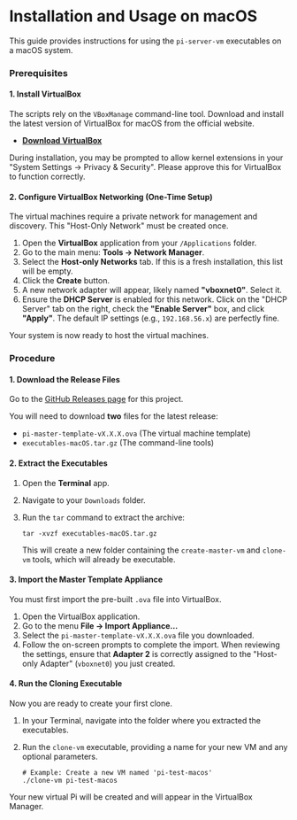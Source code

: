 # Installation and Usage on macOS

This guide provides instructions for using the `pi-server-vm` executables on a macOS system.

### Prerequisites

#### 1. Install VirtualBox

The scripts rely on the `VBoxManage` command-line tool. Download and install the latest version of VirtualBox for macOS from the official website.

- **[Download VirtualBox](https://www.virtualbox.org/wiki/Downloads)**

During installation, you may be prompted to allow kernel extensions in your "System Settings -> Privacy & Security". Please approve this for VirtualBox to function correctly.

#### 2. Configure VirtualBox Networking (One-Time Setup)

The virtual machines require a private network for management and discovery. This "Host-Only Network" must be created once.

1.  Open the **VirtualBox** application from your `/Applications` folder.
2.  Go to the main menu: **Tools -> Network Manager**.
3.  Select the **Host-only Networks** tab. If this is a fresh installation, this list will be empty.
4.  Click the **Create** button.
5.  A new network adapter will appear, likely named **"vboxnet0"**. Select it.
6.  Ensure the **DHCP Server** is enabled for this network. Click on the "DHCP Server" tab on the right, check the **"Enable Server"** box, and click **"Apply"**. The default IP settings (e.g., `192.168.56.x`) are perfectly fine.

Your system is now ready to host the virtual machines.

### Procedure

#### 1. Download the Release Files

Go to the [GitHub Releases page](https://github.com/HenkVanHoek/pi-server-vm/releases/latest) for this project.

You will need to download **two** files for the latest release:
-   `pi-master-template-vX.X.X.ova` (The virtual machine template)
-   `executables-macOS.tar.gz` (The command-line tools)

#### 2. Extract the Executables

1.  Open the **Terminal** app.
2.  Navigate to your `Downloads` folder.
3.  Run the `tar` command to extract the archive:

        tar -xvzf executables-macOS.tar.gz

    This will create a new folder containing the `create-master-vm` and `clone-vm` tools, which will already be executable.

#### 3. Import the Master Template Appliance

You must first import the pre-built `.ova` file into VirtualBox.

1.  Open the VirtualBox application.
2.  Go to the menu **File -> Import Appliance...**
3.  Select the `pi-master-template-vX.X.X.ova` file you downloaded.
4.  Follow the on-screen prompts to complete the import. When reviewing the settings, ensure that **Adapter 2** is correctly assigned to the "Host-only Adapter" (`vboxnet0`) you just created.

#### 4. Run the Cloning Executable

Now you are ready to create your first clone.

1.  In your Terminal, navigate into the folder where you extracted the executables.
2.  Run the `clone-vm` executable, providing a name for your new VM and any optional parameters.

        # Example: Create a new VM named 'pi-test-macos'
        ./clone-vm pi-test-macos

Your new virtual Pi will be created and will appear in the VirtualBox Manager.
